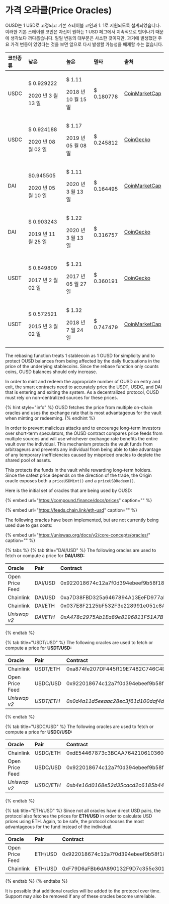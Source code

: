 # 가격 오라클(Price Oracles)

OUSD는 1 USD로 고정되고 기본 스테이블 코인과 1: 1로 지원되도록 설계되었습니다. 이러한 기본 스테이블 코인은 자신이 원하는 1 USD 페그에서 지속적으로 벗어나기 때문에 생각보다 까다롭습니다. 일일 변동의 대부분은 사소한 것이지만, 과거에 발생했던 주요 가격 변동이 있었다는 것을 보면 앞으로 다시 발생할 가능성을 배제할 수는 없습니다.

<table>
  <thead>
    <tr>
      <th style="text-align:left">코인종류</th>
      <th style="text-align:left"><b>낮은</b>
      </th>
      <th style="text-align:left"><b>높은</b>
      </th>
      <th style="text-align:left"><b>델타</b>
      </th>
      <th style="text-align:left"><b>출처</b>
      </th>
    </tr>
  </thead>
  <tbody>
    <tr>
      <td style="text-align:left">USDC</td>
      <td style="text-align:left">
        <p>$ 0.929222</p>
        <p>2020 년 3 월 13 일</p>
      </td>
      <td style="text-align:left">
        <p>$ 1.11</p>
        <p>2018 년 10 월 15 일</p>
      </td>
      <td style="text-align:left">$ 0.180778</td>
      <td style="text-align:left"><a href="https://coinmarketcap.com/currencies/usd-coin/">CoinMarketCap</a>
      </td>
    </tr>
    <tr>
      <td style="text-align:left">USDC</td>
      <td style="text-align:left">
        <p>$ 0.924188</p>
        <p>2020 년 08 월 02 일</p>
      </td>
      <td style="text-align:left">
        <p>$ 1.17</p>
        <p>2019 년 05 월 08 일</p>
      </td>
      <td style="text-align:left">$ 0.245812</td>
      <td style="text-align:left"><a href="https://www.coingecko.com/en/coins/usd-coin">CoinGecko</a>
      </td>
    </tr>
    <tr>
      <td style="text-align:left">DAI</td>
      <td style="text-align:left">
        <p>$0.945505</p>
        <p>2020 년 05 월 10 일</p>
      </td>
      <td style="text-align:left">
        <p>$ 1.11</p>
        <p>2020 년 3 월 13 일</p>
      </td>
      <td style="text-align:left">$ 0.164495</td>
      <td style="text-align:left"><a href="https://coinmarketcap.com/currencies/multi-collateral-dai/">CoinMarketCap</a>
      </td>
    </tr>
    <tr>
      <td style="text-align:left">DAI</td>
      <td style="text-align:left">
        <p>$ 0.903243</p>
        <p>2019 년 11 월 25 일</p>
      </td>
      <td style="text-align:left">
        <p>$ 1.22</p>
        <p>2020 년 3 월 13 일</p>
      </td>
      <td style="text-align:left">$ 0.316757</td>
      <td style="text-align:left"><a href="https://www.coingecko.com/en/coins/dai">CoinGecko</a>
      </td>
    </tr>
    <tr>
      <td style="text-align:left">USDT</td>
      <td style="text-align:left">
        <p>$ 0.849809</p>
        <p>2017 년 2 월 02 일</p>
      </td>
      <td style="text-align:left">
        <p>$ 1.21</p>
        <p>2017 년 05 월 27 일</p>
      </td>
      <td style="text-align:left">$ 0.360191</td>
      <td style="text-align:left"><a href="https://www.coingecko.com/en/coins/tether">CoinGecko</a>
      </td>
    </tr>
    <tr>
      <td style="text-align:left">USDT</td>
      <td style="text-align:left">
        <p>$ 0.572521</p>
        <p>2015 년 3 월 02 일</p>
      </td>
      <td style="text-align:left">
        <p>$ 1.32</p>
        <p>2018 년 7 월 24 일</p>
      </td>
      <td style="text-align:left">$ 0.747479</td>
      <td style="text-align:left"><a href="https://coinmarketcap.com/currencies/tether/">CoinMarketCap</a>
      </td>
    </tr>
  </tbody>
</table>

The rebasing function treats 1 stablecoin as 1 OUSD for simplicity and to protect OUSD balances from being affected by the daily fluctuations in the price of the underlying stablecoins. Since the rebase function only counts coins, OUSD balances should only increase.

In order to mint and redeem the appropriate number of OUSD on entry and exit, the smart contracts need to accurately price the USDT, USDC, and DAI that is entering and exiting the system. As a decentralized protocol, OUSD must rely on non-centralized sources for these prices.

{% hint style="info" %}
OUSD fetches the price from multiple on-chain oracles and uses the exchange rate that is most advantageous for the vault when minting or redeeming.
{% endhint %}

In order to prevent malicious attacks and to encourage long-term investors over short-term speculators, the OUSD contract compares price feeds from multiple sources and will use whichever exchange rate benefits the entire vault over the individual. This mechanism protects the vault funds from arbitrageurs and prevents any individual from being able to take advantage of any temporary inefficiencies caused by mispriced oracles to deplete the shared pool of assets.

This protects the funds in the vault while rewarding long-term holders. Since the safest price depends on the direction of the trade, the Origin oracle exposes both a `priceUSDMint()` and a `priceUSDRedeem()`.

Here is the initial set of oracles that are being used by OUSD:

{% embed url="https://compound.finance/docs/prices" caption="" %}

{% embed url="https://feeds.chain.link/eth-usd" caption="" %}

The following oracles have been implemented, but are not currently being used due to gas costs:

{% embed url="https://uniswap.org/docs/v2/core-concepts/oracles/" caption="" %}

{% tabs %}
{% tab title="DAI/USD" %}
The following oracles are used to fetch or compute a price for **DAI/USD:**

| Oracle          | Pair      | Contract                                     |
|:--------------- |:--------- |:-------------------------------------------- |
| Open Price Feed | DAI/USD   | 0x922018674c12a7f0d394ebeef9b58f186cde13c1   |
| Chainlink       | DAI/USD   | 0xa7D38FBD325a6467894A13EeFD977aFE558bC1f0   |
| Chainlink       | DAI/ETH   | 0x037E8F2125bF532F3e228991e051c8A7253B642c   |
| _Uniswap v2_    | _DAI/ETH_ | _0xA478c2975Ab1Ea89e8196811F51A7B7Ade33eB11_ |
{% endtab %}

{% tab title="USDT/USD" %}
The following oracles are used to fetch or compute a price for **USDT/USD:**

| O**racle**      | Pair       | Contract                                     |
|:--------------- |:---------- |:-------------------------------------------- |
| Chainlink       | USDT/ETH   | 0xa874fe207DF445ff19E7482C746C4D3fD0CB9AcE   |
| Open Price Feed | USDC/USD   | 0x922018674c12a7f0d394ebeef9b58f186cde13c1   |
| _Uniswap v2_    | _USDT/ETH_ | _0x0d4a11d5eeaac28ec3f61d100daf4d40471f1852_ |
{% endtab %}

{% tab title="USDC/USD" %}
The following oracles are used to fetch or compute a price for **USDC/USD:**

| O**racle**      | Pair       | Contract                                     |
|:--------------- |:---------- |:-------------------------------------------- |
| Chainlink       | USDC/ETH   | 0xdE54467873c3BCAA76421061036053e371721708   |
| Open Price Feed | USDC/USD   | 0x922018674c12a7f0d394ebeef9b58f186cde13c1   |
| _Uniswap v2_    | _USDC/ETH_ | _0xb4e16d0168e52d35cacd2c6185b44281ec28c9dc_ |
{% endtab %}

{% tab title="ETH/USD" %}
Since not all oracles have direct USD pairs, the protocol also fetches the prices for **ETH/USD** in order to calculate USD prices using ETH. Again, to be safe, the protocol chooses the most advantageous for the fund instead of the individual.

| Oracle          | Pair    | Contract                                   |
|:--------------- |:------- |:------------------------------------------ |
| Open Price Feed | ETH/USD | 0x922018674c12a7f0d394ebeef9b58f186cde13c1 |
| Chainlink       | ETH/USD | 0xF79D6aFBb6dA890132F9D7c355e3015f15F3406F |
{% endtab %}
{% endtabs %}

It is possible that additional oracles will be added to the protocol over time. Support may also be removed if any of these oracles become unreliable.

